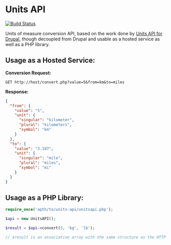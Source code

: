 # Units API

[![Build Status](https://drone.io/github.com/shrimpza/units-api/status.png)](https://drone.io/github.com/shrimpza/units-api/latest)

Units of measure conversion API, based on the work done by 
[Units API for Drupal](https://www.drupal.org/project/unitsapi), though 
decoupled from Drupal and usable as a hosted service as well as a PHP library.

## Usage as a Hosted Service:

**Conversion Request:**

`GET http://host/convert.php?value=5&from=km&to=miles`

**Response:**

```json
{
  "from": {
    "value": "5",
    "unit": {
      "singular": "kilometer",
      "plural": "kilometers",
      "symbol": "km"
    }
  },
  "to": {
    "value": "3.107",
    "unit": {
      "singular": "mile",
      "plural": "miles",
      "symbol": "mi"
    }
  }
}
```

## Usage as a PHP Library:

```php
require_once('apth/to/units-api/unitsapi.php');

$api = new UnitsAPI();

$result = $api->convert(5, 'kg', 'lb');

// $result is an associative array with the same structure as the HTTP JSON response

```
